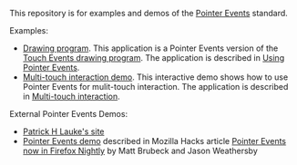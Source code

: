 This repository is for examples and demos of the [Pointer Events](https://developer.mozilla.org/en-US/docs/Web/API/Pointer_events) standard.

Examples:

* [Drawing program](https://mdn.github.com/pointerevents/Using_Pointer_Events.html). This application is a Pointer Events version of the [Touch Events drawing program](https://developer.mozilla.org/en-US/docs/Web/API/Touch_events/Using_Touch_Events). The application is described in [Using Pointer Events](https://developer.mozilla.org/en-US/docs/Web/API/Pointer_events/Using_Pointer_Events).
* [Multi-touch interaction demo](http://mdn.github.io/pointerevents/Multi-touch_interaction.html). This interactive demo shows how to use Pointer Events for mulit-touch interaction. The application is described in [Multi-touch interaction](https://developer.mozilla.org/en-US/docs/Web/API/Pointer_events/Multi-touch_interaction).

External Pointer Events Demos:

* [Patrick H Lauke's site](http://patrickhlauke.github.io/touch/)
* [Pointer Events demo](http://limpet.net/pointer.html) described in Mozilla Hacks article [Pointer Events now in Firefox Nightly](https://hacks.mozilla.org/2015/08/pointer-events-now-in-firefox-nightly/) by Matt Brubeck and  Jason Weathersby
